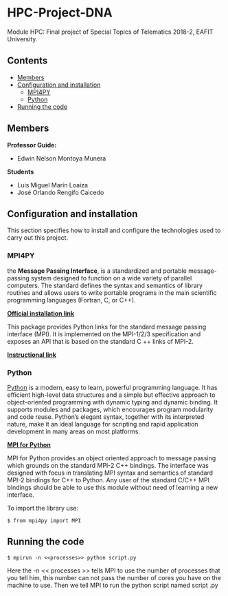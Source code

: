 # HPC-Project-DNA
Module HPC: Final project of Special Topics of Telematics 2018-2, EAFIT University.

## Contents

- [Members](#Members)
- [Configuration and installation](#Configuration-and-installation)
	- [MPI4PY](#MPI4PY)
	- [Python](#Python)
- [Running the code](#Running-the-code)

## Members

**Professor Guide:**
- Edwin Nelson Montoya Munera

**Students**
- Luis Miguel Marín Loaiza
- José Orlando Rengifo Caicedo


## Configuration and installation

This section specifies how to install and configure the technologies used to carry out this project.

### MPI4PY

the **Message Passing Interface**, is a standardized and portable message-passing system designed to function on a wide variety of parallel computers. The standard defines the syntax and semantics of library routines and allows users to write portable programs in the main scientific programming languages (Fortran, C, or C++).

[**Official installation link**](https://pypi.org/project/mpi4py/)

This package provides Python links for the standard message passing interface (MPI). It is implemented on the MPI-1/2/3 specification and exposes an API that is based on the standard C ++ links of MPI-2.




[**Instructional link**](https://rabernat.github.io/research_computing/parallel-programming-with-mpi-for-python.html)

### Python

[Python](https://www.python.org/) is a modern, easy to learn, powerful programming language. It has efficient high-level data structures and a simple but effective approach to object-oriented programming with dynamic typing and dynamic binding. It supports modules and packages, which encourages program modularity and code reuse. Python’s elegant syntax, together with its interpreted nature, make it an ideal language for scripting and rapid application development in many areas on most platforms.

[**MPI for Python**](https://mpi4py.readthedocs.io/en/stable/)

MPI for Python provides an object oriented approach to message passing which grounds on the standard MPI-2 C++ bindings. The interface was designed with focus in translating MPI syntax and semantics of standard MPI-2 bindings for C++ to Python. Any user of the standard C/C++ MPI bindings should be able to use this module without need of learning a new interface.

To import the library use:
~~~
$ from mpi4py import MPI
~~~

## Running the code

~~~
$ mpirun -n <<processes>> python script.py
~~~

Here the -n << processes >> tells MPI to use the number of processes that you tell him, this number can not pass the number of cores you have on the machine to use. Then we tell MPI to run the python script named script .py
<!--stackedit_data:
eyJoaXN0b3J5IjpbLTE1MjYxMjEwNTcsLTE0NDkxNjc0MzksLT
E4MzQxODcyOSwtMTk5MjYyNjU1LC0xNDI4MTMzNzEwLDIwMzU5
NDM0MzYsLTk3NjkzNjk5OCwtODA3NzgzNSwtMTQ3MzM5MjAwLC
0xODIwMDQ1ODEyLC05MzQ2ODYwMjUsLTI2MDQ3MjM4MCwtOTE5
NzkxNzY4LDEwMTU4ODMyMDVdfQ==
-->